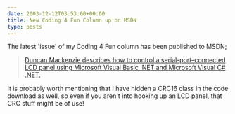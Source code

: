 ```yaml
---
date: 2003-12-12T03:53:00+00:00
title: New Coding 4 Fun Column up on MSDN
type: posts
---
```

The latest 'issue' of my Coding 4 Fun column has been published to MSDN;

> [Duncan Mackenzie describes how to control a serial-port–connected LCD panel using Microsoft Visual Basic .NET and Microsoft Visual C# .NET.](http://msdn.microsoft.com/vbasic/using/columns/code4fun/default.aspx?pull=/library/en-us/dncodefun/html/code4fun12102003.asp)

It is probably worth mentioning that I have hidden a CRC16 class in the code download as well, so even if you aren't into hooking up an LCD panel, that CRC stuff might be of use!
